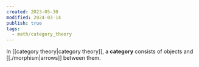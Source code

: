```yaml
---
created: 2023-05-30
modified: 2024-03-14
publish: true
tags:
  - math/category_theory
---
```

In [[category theory|category theory]], a **category** consists of objects and [[./morphism|arrows]] between them.